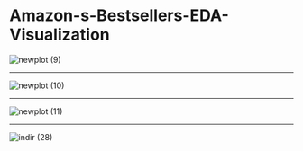 # Amazon-s-Bestsellers-EDA-Visualization

![newplot (9)](https://user-images.githubusercontent.com/97463861/210276687-bc3d29d7-f5fa-4ce7-92f6-792b119e6cf2.png)

<hr>

![newplot (10)](https://user-images.githubusercontent.com/97463861/210276685-31dbb753-5a58-4ff9-8df5-37adc859c960.png)

<hr>

![newplot (11)](https://user-images.githubusercontent.com/97463861/210276688-01012285-571c-4ca8-bc8d-001f340201d8.png)

<hr>

![indir (28)](https://user-images.githubusercontent.com/97463861/210276690-ea1766d1-7e5e-438e-8c53-91885b699c32.png)
